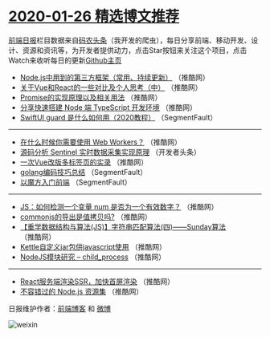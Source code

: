 # [2020-01-26 精选博文推荐](http://hao.caibaojian.com/date/2020/01/26)

[前端日报](http://caibaojian.com/c/news)栏目数据来自[码农头条](http://hao.caibaojian.com/)（我开发的爬虫），每日分享前端、移动开发、设计、资源和资讯等，为开发者提供动力，点击Star按钮来关注这个项目，点击Watch来收听每日的更新[Github主页](https://github.com/kujian/frontendDaily)
* [Node.js中用到的第三方框架（常用、持续更新）](http://hao.caibaojian.com/136524.html) （推酷网）
* [关于Vue和React的一些对比及个人思考（中）](http://hao.caibaojian.com/136528.html) （推酷网）
* [Promise的实现原理以及相关用法](http://hao.caibaojian.com/136530.html) （推酷网）
* [分享快速搭建 Node 端 TypeScript 开发环境](http://hao.caibaojian.com/136527.html) （推酷网）
* [SwiftUI guard 是什么如何用（2020教程）](http://hao.caibaojian.com/136455.html) （SegmentFault）

***
* [在什么时候你需要使用 Web Workers？](http://hao.caibaojian.com/136526.html) （推酷网）
* [源码分析 Sentinel 实时数据采集实现原理](http://hao.caibaojian.com/136546.html) （开发者头条）
* [一次Vue改版多标签页的实录](http://hao.caibaojian.com/136525.html) （推酷网）
* [golang编码技巧总结](http://hao.caibaojian.com/136456.html) （SegmentFault）
* [以魔方入门前端](http://hao.caibaojian.com/136454.html) （SegmentFault）

***
* [JS：如何检测一个变量 num 是否为一个有效数字？](http://hao.caibaojian.com/136523.html) （推酷网）
* [commonjs的导出是值拷贝吗?](http://hao.caibaojian.com/136522.html) （推酷网）
* [【重学数据结构与算法(JS)】字符串匹配算法(四)——Sunday算法](http://hao.caibaojian.com/136521.html) （推酷网）
* [Kettle自定义jar包供javascript使用](http://hao.caibaojian.com/136520.html) （推酷网）
* [NodeJS模块研究 &#8211; child_process](http://hao.caibaojian.com/136519.html) （推酷网）

***
* [React服务端渲染SSR，加快首屏渲染](http://hao.caibaojian.com/136529.html) （推酷网）
* [不容错过的 Node.js 资源集](http://hao.caibaojian.com/136518.html) （推酷网）

日报维护作者：[前端博客](http://caibaojian.com/) 和 [微博](http://caibaojian.com/go/weibo)

![weixin](https://user-images.githubusercontent.com/3055447/38468989-651132ac-3b80-11e8-8e6b-15122322a9d7.png)